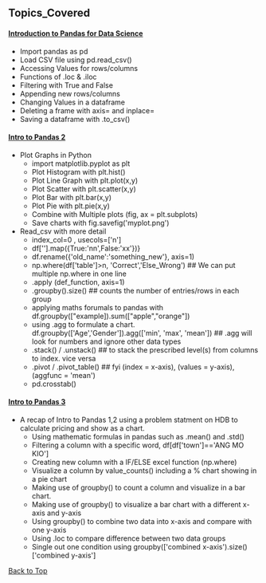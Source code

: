 <!-- Revision Section Starts -->
## Topics_Covered
#### [Introduction to Pandas for Data Science](https://github.com/mommafish/BCG_Rise/tree/main/Pandas_Library/Intro_to_Pandas/1101_Introduction%20to%20Pandas)
* Import pandas as pd
* Load CSV file using pd.read_csv()
* Accessing Values for rows/columns
* Functions of .loc & .iloc
* Filtering with True and False
* Appending new rows/columns
* Changing Values in a dataframe
* Deleting a frame with axis= and inplace=
* Saving a dataframe with .to_csv()

#### [Intro to Pandas 2](https://github.com/mommafish/BCG_Rise/tree/main/Pandas_Library/Intro_to_Pandas/1102_Pandas2)
* Plot Graphs in Python 
  * import matplotlib.pyplot as plt
  * Plot Histogram with plt.hist()
  * Plot Line Graph with plt.plot(x,y)
  * Plot Scatter with plt.scatter(x,y)
  * Plot Bar with plt.bar(x,y)
  * Plot Pie with plt.pie(x,y)
  * Combine with Multiple plots (fig, ax = plt.subplots)
  * Save charts with fig.savefig('myplot.png')
* Read_csv with more detail
  * index_col=0 , usecols=['n']
  * df[''].map({True:'nn',False:'xx'})}
  * df.rename({'old_name':'something_new'}, axis=1)
  * np.where(df['table']>n, 'Correct','Else_Wrong') ## We can put multiple np.where in one line
  * .apply (def_function, axis=1)
  * .groupby().size() ## counts the number of entries/rows in each group
  * applying maths forumals to pandas with df.groupby(["example]).sum(["apple","orange"])
  * using .agg to formulate a chart. df.groupby(['Age','Gender']).agg(['min', 'max', 'mean']) ## .agg will look for numbers and ignore other data types
  * .stack() / .unstack() ## to stack the prescribed level(s) from columns to index. vice versa
  * .pivot / .pivot_table() ## fyi (index = x-axis), (values = y-axis), (aggfunc = 'mean')
  * pd.crosstab()

#### [Intro to Pandas 3](https://github.com/mommafish/BCG_Rise/tree/main/Pandas_Library/Intro_to_Pandas/1103_Pandas3)
* A recap of Intro to Pandas 1,2 using a problem statment on HDB to calculate pricing and show as a chart.
  * Using mathematic formulas in pandas such as .mean() and .std()
  * Filtering a column with a specific word, df[df['town']=='ANG MO KIO'] 
  * Creating new column with a IF/ELSE excel function (np.where)
  * Visualize a column by value_counts() including a % chart showing in a pie chart
  * Making use of groupby() to count a column and visualize in a bar chart.
  * Making use of groupby() to visualize a bar chart with a different x-axis and y-axis
  * Using groupby() to combine two data into x-axis and compare with one y-axis
  * Using .loc to compare difference between two data groups
  * Single out one condition using groupby(['combined x-axis').size()['combined y-axis']

[Back to Top](#Topics_Covered)

